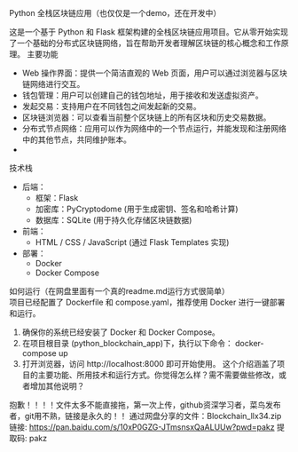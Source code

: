 Python 全栈区块链应用（也仅仅是一个demo，还在开发中）

  这是一个基于 Python 和 Flask 框架构建的全栈区块链应用项目。它从零开始实现了一个基础的分布式区块链网络，旨在帮助开发者理解区块链的核心概念和工作原理。
  主要功能
   * Web 操作界面：提供一个简洁直观的 Web 页面，用户可以通过浏览器与区块链网络进行交互。
   * 钱包管理：用户可以创建自己的钱包地址，用于接收和发送虚拟资产。
   * 发起交易：支持用户在不同钱包之间发起新的交易。
   * 区块链浏览器：可以查看当前整个区块链上的所有区块和历史交易数据。
   * 分布式节点网络：应用可以作为网络中的一个节点运行，并能发现和注册网络中的其他节点，共同维护账本。
   * 
  技术栈
   * 后端：
       * 框架：Flask
       * 加密库：PyCryptodome (用于生成密钥、签名和哈希计算)
       * 数据库：SQLite (用于持久化存储区块链数据)
   * 前端：
       * HTML / CSS / JavaScript (通过 Flask Templates 实现)
   * 部署：
       * Docker
       * Docker Compose
         
  如何运行（在网盘里面有一个真的readme.md运行方式很简单）                                                                                                                                                               
  项目已经配置了 Dockerfile 和 compose.yaml，推荐使用 Docker 进行一键部署和运行。
   1. 确保你的系统已经安装了 Docker 和 Docker Compose。
   2. 在项目根目录 (python_blockchain_app)下，执行以下命令：
     docker-compose up
   3. 打开浏览器，访问 http://localhost:8000 即可开始使用。
  这个介绍涵盖了项目的主要功能、所用技术和运行方式。你觉得怎么样？需不需要做些修改，或者增加其他说明？


抱歉！！！！文件太多不能直接拖，第一次上传，github资深学习者，菜鸟发布者，git用不熟，链接是永久的！！
通过网盘分享的文件：Blockchain_llx34.zip
链接: https://pan.baidu.com/s/10xP0GZG-JTmsnsxQaALUUw?pwd=pakz 提取码: pakz 
